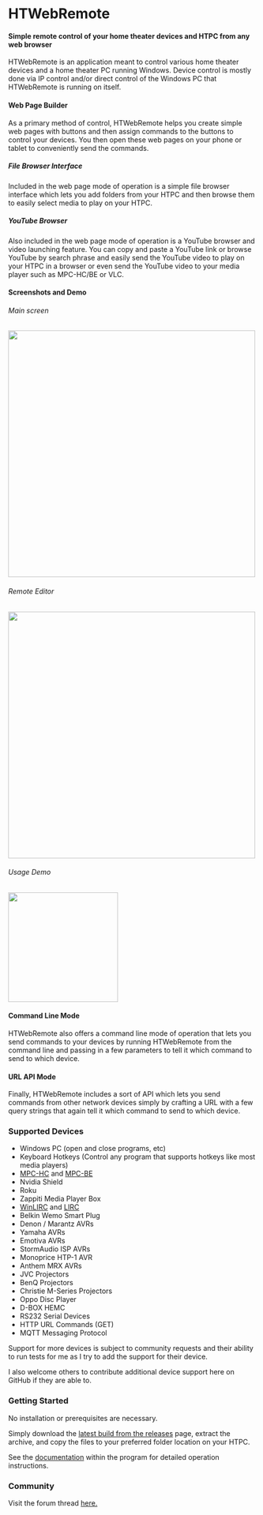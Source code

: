 # HTWebRemote
#### Simple remote control of your home theater devices and HTPC from any web browser

HTWebRemote is an application meant to control various home theater devices and a home theater PC running Windows. Device control is mostly done via IP control and/or direct control of the Windows PC that HTWebRemote is  running on itself.

#### Web Page Builder

As a primary method of control, HTWebRemote helps you create simple web pages with buttons and then assign commands to the buttons to control your devices.  You then open these web pages on your phone or tablet to conveniently send the commands.

##### File Browser Interface

Included in the web page mode of operation is a simple file browser interface which lets you add folders from your HTPC and then browse them to easily select media to play on your HTPC.

##### YouTube Browser

Also included in the web page mode of operation is a YouTube browser and video launching feature.  You can copy and paste a YouTube link or browse YouTube by search phrase and easily send the YouTube video to play on your HTPC in a browser or even send the YouTube video to your media player such as MPC-HC/BE or VLC.

#### Screenshots and Demo

###### Main screen
<img src="https://user-images.githubusercontent.com/1866075/139782364-1e7586e9-9490-4439-9c67-0c823dbb182b.png" width="500px" />

###### Remote Editor
<img src="https://user-images.githubusercontent.com/1866075/139782414-25d768a2-dc89-4b72-99b6-c1d11ba1e5af.png" width="500px" />

###### Usage Demo
<img src="https://user-images.githubusercontent.com/1866075/80928497-78be2b00-8d6a-11ea-919a-03c93deb7be7.gif" width="222px" />

#### Command Line Mode

HTWebRemote also offers a command line mode of operation that lets you send commands to your devices by running HTWebRemote from the command line and passing in a few parameters to tell it which command to send to which device.

#### URL API Mode

Finally, HTWebRemote includes a sort of API which lets you send commands from other network devices simply by crafting a URL with a few query strings that again tell it which command to send to which device.

### Supported Devices

* Windows PC (open and close programs, etc)
* Keyboard Hotkeys (Control any program that supports hotkeys like most media players)
* [MPC-HC](https://github.com/clsid2/mpc-hc) and [MPC-BE](https://sourceforge.net/projects/mpcbe/)
* Nvidia Shield
* Roku
* Zappiti Media Player Box
* [WinLIRC](http://winlirc.sourceforge.net/) and [LIRC](https://www.lirc.org/)
* Belkin Wemo Smart Plug
* Denon / Marantz AVRs
* Yamaha AVRs
* Emotiva AVRs
* StormAudio ISP AVRs
* Monoprice HTP-1 AVR
* Anthem MRX AVRs
* JVC Projectors
* BenQ Projectors
* Christie M-Series Projectors
* Oppo Disc Player
* D-BOX HEMC
* RS232 Serial Devices
* HTTP URL Commands (GET)
* MQTT Messaging Protocol

Support for more devices is subject to community requests and their ability to run tests for me as I try to add the support for their device.

I also welcome others to contribute additional device support here on GitHub if they are able to.

### Getting Started

No installation or prerequisites are necessary.

Simply download the [latest build from the releases](https://github.com/nicko88/HTWebRemote/releases/latest) page, extract the archive, and copy the files to your preferred folder location on your HTPC.

See the [documentation](https://raw.githack.com/nicko88/HTWebRemote/master/HTWebRemote/Util/html/doc.html) within the program for detailed operation instructions.

### Community

Visit the forum thread [here.](https://www.avsforum.com/forum/26-home-theater-computers/3141648-htpcremote-simple-remote-control-your-htpc-home-theater-any-web-browser.html)
